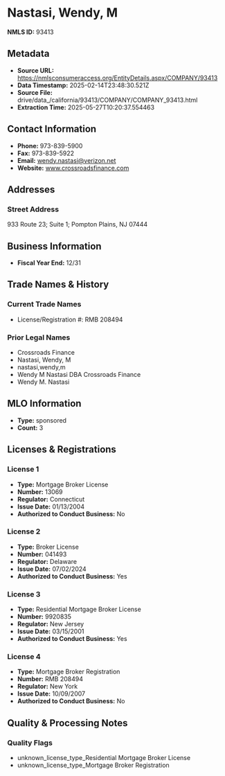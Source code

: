 # Nastasi, Wendy, M

**NMLS ID:** 93413

## Metadata
- **Source URL:** https://nmlsconsumeraccess.org/EntityDetails.aspx/COMPANY/93413
- **Data Timestamp:** 2025-02-14T23:48:30.521Z
- **Source File:** drive/data_/california/93413/COMPANY/COMPANY_93413.html
- **Extraction Time:** 2025-05-27T10:20:37.554463

## Contact Information
- **Phone:** 973-839-5900
- **Fax:** 973-839-5922
- **Email:** wendy.nastasi@verizon.net
- **Website:** www.crossroadsfinance.com

## Addresses
### Street Address
933 Route 23; Suite 1; Pompton Plains, NJ 07444

## Business Information
- **Fiscal Year End:** 12/31

## Trade Names & History
### Current Trade Names
- License/Registration #: RMB 208494

### Prior Legal Names
- Crossroads Finance
- Nastasi, Wendy, M
- nastasi,wendy,m
- Wendy M Nastasi DBA Crossroads Finance
- Wendy M. Nastasi

## MLO Information
- **Type:** sponsored
- **Count:** 3

## Licenses & Registrations

### License 1
- **Type:** Mortgage Broker License
- **Number:** 13069
- **Regulator:** Connecticut
- **Issue Date:** 01/13/2004
- **Authorized to Conduct Business:** No

### License 2
- **Type:** Broker License
- **Number:** 041493
- **Regulator:** Delaware
- **Issue Date:** 07/02/2024
- **Authorized to Conduct Business:** Yes

### License 3
- **Type:** Residential Mortgage Broker License
- **Number:** 9920835
- **Regulator:** New Jersey
- **Issue Date:** 03/15/2001
- **Authorized to Conduct Business:** Yes

### License 4
- **Type:** Mortgage Broker Registration
- **Number:** RMB 208494
- **Regulator:** New York
- **Issue Date:** 10/09/2007
- **Authorized to Conduct Business:** No

## Quality & Processing Notes
### Quality Flags
- unknown_license_type_Residential Mortgage Broker License
- unknown_license_type_Mortgage Broker Registration
